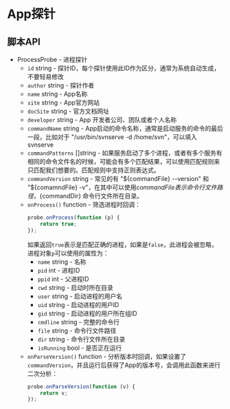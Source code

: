 # App探针

## 脚本API
* ProcessProbe - 进程探针
  * `id` string - 探针ID，每个探针使用此ID作为区分，通常为系统自动生成，不要轻易修改
  * `author` string - 探针作者
  * `name` string - App名称
  * `site` string - App官方网站
  * `docSite` string - 官方文档网址
  * `developer` string - App	开发者公司、团队或者个人名称
  * `commandName` string - App启动的命令名称，通常是启动服务的命令的最后一段，比如对于 "/usr/bin/svnserve -d /home/svn"，可以填入 svnserve
  * `commandPatterns` []string - 如果服务启动了多个进程，或者有多个服务有相同的命令文件名的时候，可能会有多个匹配结果，可以使用匹配规则来只匹配我们想要的。匹配规则中支持正则表达式。
  * `commandVersion` string - 常见的有 "${commandFile} --version" 和 "${comamndFile} -v"，在其中可以使用${commandFile}表示命令行文件路径，${commandDir} 命令行文件所在目录。
  * `onProcess()` function - 筛选进程时回调：
      ~~~javascript
      probe.onProcess(function (p) {
          return true;
      });
      ~~~
      如果返回`true`表示是匹配正确的进程，如果是`false`，此进程会被忽略，进程对象`p`可以使用的属性为：
      * `name` string - 名称
      * `pid` int - 进程ID
      * `ppid` int - 父进程ID
      * `cwd` string - 启动时所在目录
      * `user` string - 启动进程的用户名
      * `uid` string - 启动进程的用户ID
      * `gid` string - 启动进程的用户所在组ID
      * `cmdline` string - 完整的命令行
      * `file` string - 命令行文件路径
      * `dir` string - 命令行文件所在目录
      * `isRunning` bool - 是否正在运行 
  * `onParseVersion()` function - 分析版本时回调，如果设置了`commandVersion`，并且运行后获得了App的版本号，会调用此函数来进行二次分析：
      ~~~javascript
      probe.onParseVersion(function (v) {
          return v;
      });
      ~~~~